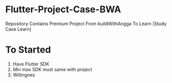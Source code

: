 # Flutter-Project-Case-BWA
Repository Contains Premium Project From buildWithAngga To Learn [Study Case Learn]

# To Started
1. Have Flutter SDK
2. Min max SDK must same with project
3. Willingnes
